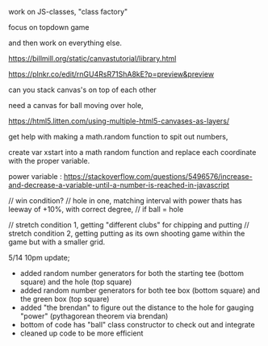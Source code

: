 work on JS-classes, "class factory"



focus on topdown game



and then work on everything else.




https://billmill.org/static/canvastutorial/library.html



https://plnkr.co/edit/rnGU4RsR71ShA8kE?p=preview&preview






can you stack canvas's on top of each other


need a canvas for ball moving over hole,





https://html5.litten.com/using-multiple-html5-canvases-as-layers/



get help with making a math.random function to spit out numbers,






create var xstart into a math random function and replace each coordinate with the proper variable.



power variable : 
https://stackoverflow.com/questions/5496576/increase-and-decrease-a-variable-until-a-number-is-reached-in-javascript


// win condition?
// hole in one, matching interval with power thats has leeway of +10%, with correct degree,
// if ball = hole 



// stretch condition 1, getting "different clubs" for chipping and putting
// stretch condition 2, getting putting as its own shooting game within the game but with a smaller grid.




5/14 10pm update;
- added random number generators for both the starting tee (bottom square) and the hole (top square)
- added random number generators for both tee box (bottom square) and the green box (top square)
- added "the brendan" to figure out the distance to the hole for gauging "power" (pythagorean theorem via brendan)
- bottom of code has "ball" class constructor to check out and integrate
- cleaned up code to be more efficient
